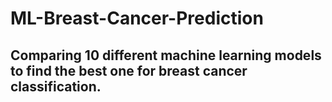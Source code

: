 # ML-Breast-Cancer-Prediction

## Comparing 10 different machine learning models to find the best one for breast cancer classification.




